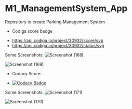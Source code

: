 # M1_ManagementSystem_App
Repository to create Parking Management System

* Codiga score badge 
- https://api.codiga.io/project/30932/score/svg
- https://api.codiga.io/project/30932/status/svg


Some Screenshots:
![Screenshot (168)](https://user-images.githubusercontent.com/98829664/153357519-6a3248db-aa67-4322-9648-09aabda3b92e.png)

![Screenshot (169)](https://user-images.githubusercontent.com/98829664/153357644-0eb94046-940a-43c0-97bc-47c8ca5027bd.png)


* Codacy Score:
- [![Codacy Badge](https://app.codacy.com/project/badge/Grade/912e55cb8dfe42ef8580cb56306d48c8)](https://www.codacy.com/gh/Aishwaryascode/M1_ManagementSystem_App/dashboard?utm_source=github.com&amp;utm_medium=referral&amp;utm_content=Aishwaryascode/M1_ManagementSystem_App&amp;utm_campaign=Badge_Grade)


Some Screenshots:
![Screenshot (171)](https://user-images.githubusercontent.com/98829664/153363097-0e96aa2b-2d74-4b74-88f1-85ad76fcf14d.png)

![Screenshot (170)](https://user-images.githubusercontent.com/98829664/153363121-1426f0d2-558c-4be7-a421-2f90e081f242.png)

